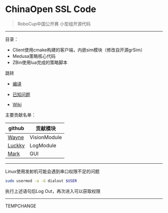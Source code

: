 # ChinaOpen SSL Code

> RoboCup中国公开赛 小型组开源代码

---

目录：

* Client使用cmake构建的客户端，内嵌sim模块（修改自开源grSim）
* Medusa策略核心代码
* ZBin使用lua完成的策略脚本



跳转

* [编译](INSTALL.md)

* [已知问题](ISSUE.md)

* [Wiki](https://rocos.readthedocs.io/zh_CN/latest/index.html)

主要贡献名单：

| github                                 | 贡献模块     |
| -------------------------------------- | ------------ |
| [Wayne](https://github.com/zijinoier)  | VisionModule |
| [Luckky](https://github.com/guodashun) | LogModule    |
| [Mark](https://github.com/ZJUMark)     | GUI          |

-----

Linux使用发射机可能会遇到串口权限不足的问题

```bash
sudo usermod -a -G dialout $USER
```

执行上述语句后Log Out，再次进入可以获取权限

---
TEMPCHANGE
